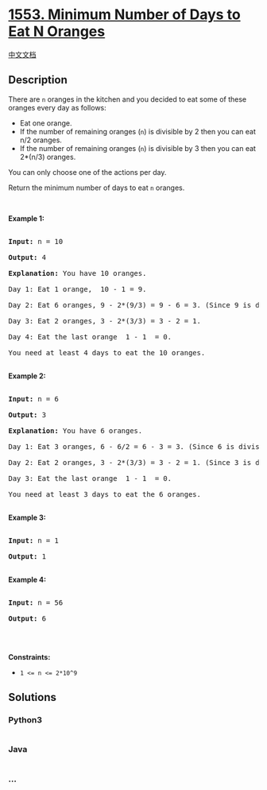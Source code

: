 # [1553. Minimum Number of Days to Eat N Oranges](https://leetcode.com/problems/minimum-number-of-days-to-eat-n-oranges)

[中文文档](/solution/1500-1599/1553.Minimum%20Number%20of%20Days%20to%20Eat%20N%20Oranges/README.md)

## Description

<p>There are <code>n</code> oranges in the kitchen and you decided to eat some of these oranges every day as follows:</p>



<ul>
	<li>Eat one orange.</li>
	<li>If the number of remaining oranges (<code>n</code>) is divisible by 2 then you can eat&nbsp; n/2 oranges.</li>
	<li>If the number of remaining oranges (<code>n</code>) is divisible by 3&nbsp;then you can eat&nbsp; 2*(n/3)&nbsp;oranges.</li>
</ul>



<p>You can only choose one of the actions per day.</p>



<p>Return the minimum number of days to eat <code>n</code> oranges.</p>



<p>&nbsp;</p>

<p><strong>Example 1:</strong></p>



<pre>

<strong>Input:</strong> n = 10

<strong>Output:</strong> 4

<strong>Explanation:</strong> You have 10 oranges.

Day 1: Eat 1 orange,  10 - 1 = 9.  

Day 2: Eat 6 oranges, 9 - 2*(9/3) = 9 - 6 = 3. (Since 9 is divisible by 3)

Day 3: Eat 2 oranges, 3 - 2*(3/3) = 3 - 2 = 1. 

Day 4: Eat the last orange  1 - 1  = 0.

You need at least 4 days to eat the 10 oranges.

</pre>



<p><strong>Example 2:</strong></p>



<pre>

<strong>Input:</strong> n = 6

<strong>Output:</strong> 3

<strong>Explanation:</strong> You have 6 oranges.

Day 1: Eat 3 oranges, 6 - 6/2 = 6 - 3 = 3. (Since 6 is divisible by 2).

Day 2: Eat 2 oranges, 3 - 2*(3/3) = 3 - 2 = 1. (Since 3 is divisible by 3)

Day 3: Eat the last orange  1 - 1  = 0.

You need at least 3 days to eat the 6 oranges.

</pre>



<p><strong>Example 3:</strong></p>



<pre>

<strong>Input:</strong> n = 1

<strong>Output:</strong> 1

</pre>



<p><strong>Example 4:</strong></p>



<pre>

<strong>Input:</strong> n = 56

<strong>Output:</strong> 6

</pre>



<p>&nbsp;</p>

<p><strong>Constraints:</strong></p>



<ul>
	<li><code>1 &lt;= n &lt;= 2*10^9</code></li>
</ul>

## Solutions

<!-- tabs:start -->

### **Python3**

```python

```

### **Java**

```java

```

### **...**

```

```

<!-- tabs:end -->
